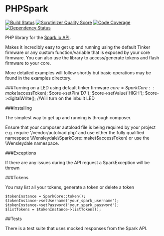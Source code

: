 PHPSpark
========

[![Build Status](https://travis-ci.org/garethtdavies/SparkPHP.png?branch=master)](https://travis-ci.org/garethtdavies/SparkPHP)
[![Scrutinizer Quality Score](https://scrutinizer-ci.com/g/garethtdavies/SparkPHP/badges/quality-score.png?s=f2f7da63bff03c32a86e3a1f6cdcea7c6c14b4e2)](https://scrutinizer-ci.com/g/garethtdavies/SparkPHP/)
[![Code Coverage](https://scrutinizer-ci.com/g/garethtdavies/SparkPHP/badges/coverage.png?s=0948daafb60a4ef0eeea320d9d158064c487748c)](https://scrutinizer-ci.com/g/garethtdavies/SparkPHP/)
[![Dependency Status](https://www.versioneye.com/user/projects/5317b3daec13755bfa00053a/badge.png)](https://www.versioneye.com/user/projects/5317b3daec13755bfa00053a)

PHP library for the [Spark.io API](http://docs.spark.io/#/api).

Makes it incredibly easy to get up and running using the default Tinker firmware or any custom function/variable that is exposed by your core firmware. You can also use the library to access/generate tokens and flash firmware to your core.

More detailed examples will follow shortly but basic operations may be found in the examples directory.

###Turning on a LED using default tinker firmware
    $core = SparkCore::make($accessToken);
    $core->setPin('D7');
    $core->setValue('HIGH');
    $core->digitalWrite(); //Will turn on the inbuilt LED

###Installing

The simplest way to get up and running is through composer.

Ensure that your composer autoload file is being required by your project e.g. require '/vendor/autoload.php' and use either the fully qualified namespace
\Wensleydale\SparkCore::make($accessToken) or use the \Wensleydale namespace.

###Exceptions

If there are any issues during the API request a SparkException will be thrown

###Tokens

You may list all your tokens, generate a token or delete a token

    $tokenInstance = SparkCore::token();
    $tokenInstance->setUsername('your_spark_username');
    $tokenInstance->setPassword('your_spark_password');
    $listTokens = $tokenInstance->listTokens();

##Tests

There is a test suite that uses mocked responses from the Spark API.